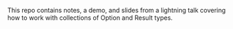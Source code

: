 This repo contains notes, a demo, and slides from a lightning talk covering
how to work with collections of Option and Result types.